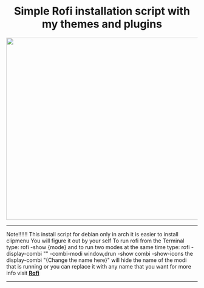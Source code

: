 <div align="center">
    <h1>Simple Rofi installation script with my themes and plugins</h1>
</div>
<div align="center">
    <image align="righ" width="720px" height="480px" src="./assets/rofi.png"/>
</div>

---

Note!!!!!!
This install script for debian only in arch it is easier to install clipmenu You will figure it out by your self
To run rofi from the Terminal type:
rofi -show {mode}
and to run two modes at the same time type:
rofi -display-combi "" -combi-modi window,drun -show combi -show-icons
the display-combi "{Change the name here}" will hide the name of the modi that is running or you can replace it with any name that you want 
for more info visit **[Rofi](https://wiki.archlinux.org/title/rofi)**

---
